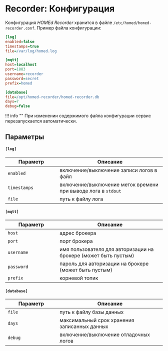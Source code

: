 # Recorder: Конфигурация

Конфигурация _HOMEd Recorder_ хранится в файле <code>/etc/homed/homed-recorder.conf</code>. Пример файла конфигурации:

```ini
[log]
enabled=false
timestamps=true
file=/var/log/homed.log

[mqtt]
host=localhost
port=1883
username=recorder
password=secret
prefix=homed

[database]
file=/opt/homed-recorder/homed-recorder.db
days=7
debug=false
```

!!! info ""
    При изменении содержимого файла конфигурации сервис перезапускается автоматически.

## Параметры

#### `[log]`

| <div style="width:150px">Параметр</div> | Описание |
|-----------------------------------------|----------|
| `enabled`    | включение/выключение записи логов в файл |
| `timestamps` | включение/выключение меток времени при выводе лога в `stdout` |
| `file`       | путь к файлу лога |

#### `[mqtt]`

| <div style="width:150px">Параметр</div> | Описание |
|-----------------------------------------|----------|
| `host`     | адрес брокера |
| `port`     | порт брокера |
| `username` | имя пользователя для авторизации на брокере (может быть пустым) |
| `password` | пароль для авторизации на брокере (может быть пустым) |
| `prefix`   | корневой топик |

#### `[database]`

| <div style="width:150px">Параметр</div> | Описание |
|-----------------------------------------|----------|
| `file`  | путь к файлу базы данных |
| `days`  | максимальный срок хранения записанных данных |
| `debug` | включение/выключение отладочных логов |

<!-- TODO: написать про способы хранения данных -->
